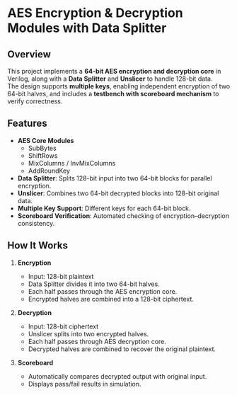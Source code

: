 # AES Encryption & Decryption Modules with Data Splitter

## Overview
This project implements a **64-bit AES encryption and decryption core** in Verilog, along with a **Data Splitter** and **Unslicer** to handle 128-bit data.  
The design supports **multiple keys**, enabling independent encryption of two 64-bit halves, and includes a **testbench with scoreboard mechanism** to verify correctness.

## Features
- **AES Core Modules**
  - SubBytes
  - ShiftRows
  - MixColumns / InvMixColumns
  - AddRoundKey
- **Data Splitter**: Splits 128-bit input into two 64-bit blocks for parallel encryption.
- **Unslicer**: Combines two 64-bit decrypted blocks into 128-bit original data.
- **Multiple Key Support**: Different keys for each 64-bit block.
- **Scoreboard Verification**: Automated checking of encryption–decryption consistency.

## How It Works
1. **Encryption**
   - Input: 128-bit plaintext
   - Data Splitter divides it into two 64-bit halves.
   - Each half passes through the AES encryption core.
   - Encrypted halves are combined into a 128-bit ciphertext.

2. **Decryption**
   - Input: 128-bit ciphertext
   - Unslicer splits into two encrypted halves.
   - Each half passes through AES decryption core.
   - Decrypted halves are combined to recover the original plaintext.

3. **Scoreboard**
   - Automatically compares decrypted output with original input.
   - Displays pass/fail results in simulation.

